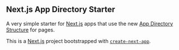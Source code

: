 ## Next.js App Directory Starter

A very simple starter for [Next.js](https://nextjs.org/) apps that use the new [App Directory Structure](https://beta.nextjs.org/docs/routing/fundamentals#the-app-directory) for pages.

This is a [Next.js](https://nextjs.org/) project bootstrapped with
[`create-next-app`](https://github.com/vercel/next.js/tree/canary/packages/create-next-app).

